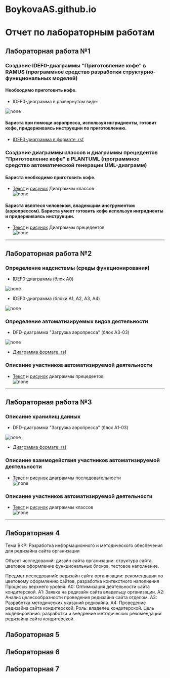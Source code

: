 # BoykovaAS.github.io

# Отчет по лабораторным работам
## Лабораторная работа №1

### Создание IDEF0-диаграммы "Приготовление кофе" в RAMUS (программное средство разработки структурно-функциональных моделей)

#### Необходимо приготовить кофе. 

* IDEF0-диаграмма в развернутом виде:

![none](https://github.com/BoykovaAS/BoykovaAS.github.io/blob/master/model_1.png)

#### Бариста при помощи аэропресса, используя ингридиенты, готовит кофе, придерживаясь инструкции по приготовлению.

* [IDEF0-диаграмма в формате .rsf]()

### Создание диаграммы классов и диаграммы прецедентов "Приготовление кофе" в PLANTUML (программное средство автоматической генерации UML-диаграмм)

#### Бариста необходимо приготовить кофе. 

* [Текст](https://github.com/BoykovaAS/BoykovaAS.github.io/blob/master/TablCode_LR1.txt) и [рисунок](https://github.com/BoykovaAS/BoykovaAS.github.io/blob/master/TablPic_LR1.png) Диаграммы классов<br>
![none](https://github.com/BoykovaAS/BoykovaAS.github.io/blob/master/TablPic_LR1.png)

#### Бариста являтеся человеком, владеющим инструментом (аэропрессом). Бариста умеет готовить кофе используя ингридиенты и придерживаясь инструкции.

* [Текст](https://github.com/BoykovaAS/BoykovaAS.github.io/blob/master/DiagCode_LR1.txt) и [рисунок](https://github.com/BoykovaAS/BoykovaAS.github.io/blob/master/DiagPic_LR1.png) Диаграммы прецедентов<br>
![none](https://github.com/BoykovaAS/BoykovaAS.github.io/blob/master/DiagPic_LR1.png)
***
## Лабораторная работа №2

### Определение надсистемы (среды функционирования)

* IDEF0-диаграмма (блок A0)

![none](https://github.com/BoykovaAS/BoykovaAS.github.io/blob/master/model_1.png)

* IDEF0-диаграмма (блоки A1, A2, A3, A4)

![none](https://github.com/BoykovaAS/BoykovaAS.github.io/blob/master/model_2.1.png)

### Определение автоматизируемых видов деятельности

* DFD-диаграмма "Загрузка аэропресса" (блок A3-03)

![none](https://github.com/BoykovaAS/BoykovaAS.github.io/blob/master/model_2.2.png)

* [Диаграмма формате .rsf](https://github.com/BoykovaAS/BoykovaAS.github.io/blob/master/%D0%9F%D1%80%D0%B8%D0%B3%D0%BE%D1%82%D0%BE%D0%B2%D0%BB%D0%B5%D0%BD%D0%B8%D0%B5%20%D0%BA%D0%BE%D1%84%D0%B5.rsf)

### Описание участников автоматизируемой деятельности

* [Текст](https://github.com/BoykovaAS/BoykovaAS.github.io/blob/master/DiagCode_LR2.txt) и [рисунок](https://github.com/BoykovaAS/BoykovaAS.github.io/blob/master/DiagPic_LR2.png)
диаграммы прецедентов<br>
![none](https://github.com/BoykovaAS/BoykovaAS.github.io/blob/master/DiagPic_LR2.png)
***

## Лабораторная работа №3

### Описание хранилищ данных

* DFD-диаграмма "Загрузка аэропресса" (блок A1-03)

![none](https://github.com/BoykovaAS/BoykovaAS.github.io/blob/master/model_2.2.png)

* [Диаграмма формате .rsf](https://github.com/BoykovaAS/BoykovaAS.github.io/blob/master/%D0%9F%D1%80%D0%B8%D0%B3%D0%BE%D1%82%D0%BE%D0%B2%D0%BB%D0%B5%D0%BD%D0%B8%D0%B5%20%D0%BA%D0%BE%D1%84%D0%B5.rsf)

### Описание взаимодействия участников автоматизируемой деятельности

* [Текст](https://github.com/BoykovaAS/BoykovaAS.github.io/blob/master/DiagCode_LR3.txt) и [рисунок](https://github.com/BoykovaAS/BoykovaAS.github.io/blob/master/DiagPic_LR3.png)
диаграммы последовательности<br>
![none](https://github.com/BoykovaAS/BoykovaAS.github.io/blob/master/DiagPic_LR3.png)

### Описание участников автоматизируемой деятельности

* [Текст](https://github.com/BoykovaAS/BoykovaAS.github.io/blob/master/TablCode_LR3.txt) и [рисунок](https://github.com/BoykovaAS/BoykovaAS.github.io/blob/master/TablPic_LR3.png)
диаграммы классов<br>
![none](https://github.com/BoykovaAS/BoykovaAS.github.io/blob/master/TablPic_LR3.png)
***

## Лабораторная 4
Тема ВКР: 
Разработка информационного и методического обеспечения для редизайна сайта организации

Объект исследований:
дизайн сайта организации: структура сайта, цветовое оформление функциональных блоков, тестовое наполнение. 

Предмет исследований:
редизайн сайта организации: рекомендации по цветовому оформлению сайтов, разработка контекстного наполнения
Процессы верхнего уровня:
А0: Оптимизация деятельности сайта кондитерской.
А1: Заявка на редизайн сайта владельцу организации.
А2: Анализ целесообразности проведения редизайна сайта отделом.
А3: Разработка методических указаний редизайна.
А4: Проведение редизайна сайта кондитерской.
Роль: владелец кондитерской.
Цель моделирования: разработка и внедрение методических рекомендаций редизайна сайта кондитерской.


## Лабораторная 5

## Лабораторная 6

## Лабораторная 7
